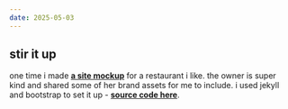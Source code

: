 ```yaml
---
date: 2025-05-03
---
```


## stir it up

one time i made [**a site mockup**](https://ciraben.github.io/stiritup/) for a restaurant i like.
the owner is super kind and shared some of her brand assets for me to include.
i used jekyll and bootstrap to set it up - [**source code here**](https://github.com/ciraben/stiritup).
